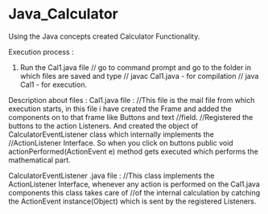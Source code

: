 # Java_Calculator

Using the Java concepts created Calculator Functionality.

Execution process :
1. Run the Cal1.java file // go to command prompt and go to the folder in which files are saved and type 
                                       // javac Cal1.java  - for compilation
                                      // java Cal1  - for execution. 

Description about files :
Cal1.java file :  //This file is the mail file from which execution starts, in this file i have created the Frame and added the components on to that frame like Buttons and text                     //field.
                   //Registered the buttons to the action Listeners. And created the object of CalculatorEventListener class which internally implements the                                          //ActionListener Interface. So when you click on buttons public void actionPerformed(ActionEvent e) method gets executed which performs the mathematical part.
                        
CalculatorEventListener .java file :  //This class implements the ActionListener Interface, whenever any action is performed on the Cal1.java components this class takes care of                                         //of the internal calculation by catching the ActionEvent instance(Object) which is sent by the registered Listeners.
